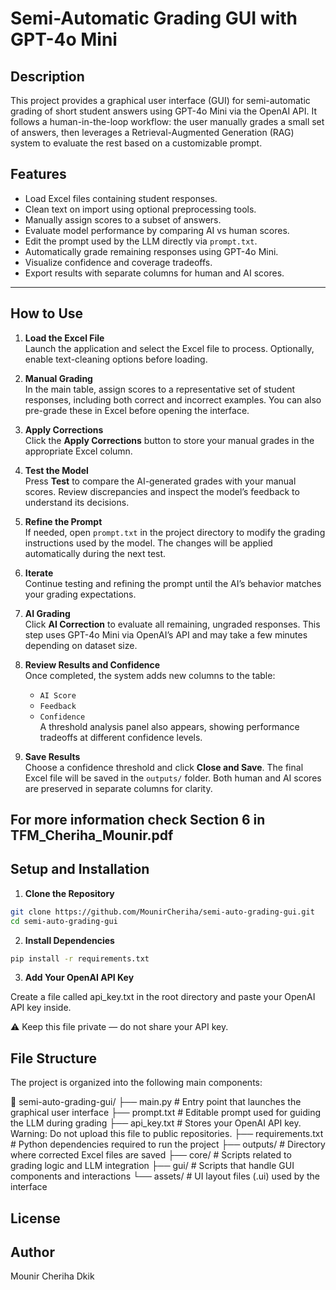 # Semi-Automatic Grading GUI with GPT-4o Mini

## Description

This project provides a graphical user interface (GUI) for semi-automatic grading of short student answers using GPT-4o Mini via the OpenAI API. It follows a human-in-the-loop workflow: the user manually grades a small set of answers, then leverages a Retrieval-Augmented Generation (RAG) system to evaluate the rest based on a customizable prompt.

## Features

- Load Excel files containing student responses.
- Clean text on import using optional preprocessing tools.
- Manually assign scores to a subset of answers.
- Evaluate model performance by comparing AI vs human scores.
- Edit the prompt used by the LLM directly via `prompt.txt`.
- Automatically grade remaining responses using GPT-4o Mini.
- Visualize confidence and coverage tradeoffs.
- Export results with separate columns for human and AI scores.

---

## How to Use

1. **Load the Excel File**  
   Launch the application and select the Excel file to process. Optionally, enable text-cleaning options before loading.

2. **Manual Grading**  
   In the main table, assign scores to a representative set of student responses, including both correct and incorrect examples. You can also pre-grade these in Excel before opening the interface.

3. **Apply Corrections**  
   Click the **Apply Corrections** button to store your manual grades in the appropriate Excel column.

4. **Test the Model**  
   Press **Test** to compare the AI-generated grades with your manual scores. Review discrepancies and inspect the model’s feedback to understand its decisions.

5. **Refine the Prompt**  
   If needed, open `prompt.txt` in the project directory to modify the grading instructions used by the model. The changes will be applied automatically during the next test.

6. **Iterate**  
   Continue testing and refining the prompt until the AI’s behavior matches your grading expectations.

7. **AI Grading**  
   Click **AI Correction** to evaluate all remaining, ungraded responses. This step uses GPT-4o Mini via OpenAI’s API and may take a few minutes depending on dataset size.

8. **Review Results and Confidence**  
   Once completed, the system adds new columns to the table:
   - `AI Score`
   - `Feedback`
   - `Confidence`  
   A threshold analysis panel also appears, showing performance tradeoffs at different confidence levels.

9. **Save Results**  
   Choose a confidence threshold and click **Close and Save**. The final Excel file will be saved in the `outputs/` folder. Both human and AI scores are preserved in separate columns for clarity.

**For more information check Section 6 in TFM_Cheriha_Mounir.pdf**
---

## Setup and Installation

1. **Clone the Repository**

```bash
git clone https://github.com/MounirCheriha/semi-auto-grading-gui.git
cd semi-auto-grading-gui
```

2. **Install Dependencies**

```bash
pip install -r requirements.txt
```

3. **Add Your OpenAI API Key**

Create a file called api_key.txt in the root directory and paste your OpenAI API key inside.

⚠️ Keep this file private — do not share your API key.

## File Structure

The project is organized into the following main components:

📁 semi-auto-grading-gui/
├── main.py # Entry point that launches the graphical user interface
├── prompt.txt # Editable prompt used for guiding the LLM during grading
├── api_key.txt # Stores your OpenAI API key. Warning: Do not upload this file to public repositories.
├── requirements.txt # Python dependencies required to run the project
├── outputs/ # Directory where corrected Excel files are saved
├── core/ # Scripts related to grading logic and LLM integration
├── gui/ # Scripts that handle GUI components and interactions
└── assets/ # UI layout files (.ui) used by the interface

## License

## Author 

Mounir Cheriha Dkik